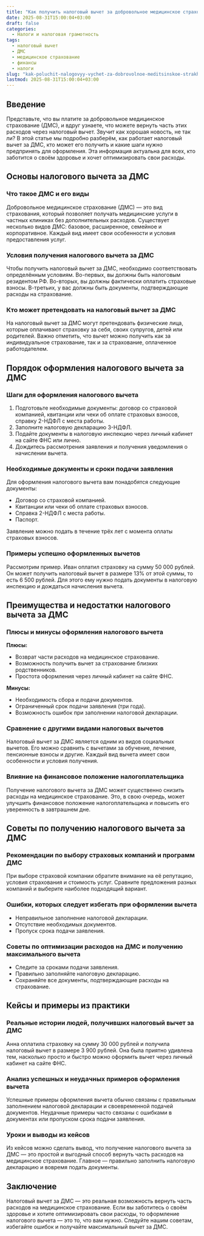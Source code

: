```yaml
---
title: "Как получить налоговый вычет за добровольное медицинское страхование"
date: 2025-08-31T15:00:04+03:00
draft: false
categories:
  - Налоги и налоговая грамотность
tags:
  - налоговый вычет
  - ДМС
  - медицинское страхование
  - финансы
  - налоги
slug: "kak-poluchit-nalogovyy-vychet-za-dobrovolnoe-meditsinskoe-strakhovanie"
lastmod: 2025-08-31T15:00:04+03:00
---
```


## Введение

Представьте, что вы платите за добровольное медицинское страхование (ДМС), и вдруг узнаете, что можете вернуть часть этих расходов через налоговый вычет. Звучит как хорошая новость, не так ли? В этой статье мы подробно разберём, как работает налоговый вычет за ДМС, кто может его получить и какие шаги нужно предпринять для оформления. Эта информация актуальна для всех, кто заботится о своём здоровье и хочет оптимизировать свои расходы.

## Основы налогового вычета за ДМС

### Что такое ДМС и его виды

Добровольное медицинское страхование (ДМС) — это вид страхования, который позволяет получать медицинские услуги в частных клиниках без дополнительных расходов. Существует несколько видов ДМС: базовое, расширенное, семейное и корпоративное. Каждый вид имеет свои особенности и условия предоставления услуг.

### Условия получения налогового вычета за ДМС

Чтобы получить налоговый вычет за ДМС, необходимо соответствовать определённым условиям. Во-первых, вы должны быть налоговым резидентом РФ. Во-вторых, вы должны фактически оплатить страховые взносы. В-третьих, у вас должны быть документы, подтверждающие расходы на страхование.

### Кто может претендовать на налоговый вычет за ДМС

На налоговый вычет за ДМС могут претендовать физические лица, которые оплачивают страховку за себя, своих супругов, детей или родителей. Важно отметить, что вычет можно получить как за индивидуальное страхование, так и за страхование, оплаченное работодателем.

## Порядок оформления налогового вычета за ДМС

### Шаги для оформления налогового вычета

1. Подготовьте необходимые документы: договор со страховой компанией, квитанции или чеки об оплате страховых взносов, справку 2-НДФЛ с места работы.
2. Заполните налоговую декларацию 3-НДФЛ.
3. Подайте документы в налоговую инспекцию через личный кабинет на сайте ФНС или лично.
4. Дождитесь рассмотрения заявления и получения уведомления о начислении вычета.

### Необходимые документы и сроки подачи заявления

Для оформления налогового вычета вам понадобятся следующие документы:
- Договор со страховой компанией.
- Квитанции или чеки об оплате страховых взносов.
- Справка 2-НДФЛ с места работы.
- Паспорт.

Заявление можно подать в течение трёх лет с момента оплаты страховых взносов.

### Примеры успешно оформленных вычетов

Рассмотрим пример. Иван оплатил страховку на сумму 50 000 рублей. Он может получить налоговый вычет в размере 13% от этой суммы, то есть 6 500 рублей. Для этого ему нужно подать документы в налоговую инспекцию и дождаться начисления вычета.

## Преимущества и недостатки налогового вычета за ДМС

### Плюсы и минусы оформления налогового вычета

**Плюсы:**
- Возврат части расходов на медицинское страхование.
- Возможность получить вычет за страхование близких родственников.
- Простота оформления через личный кабинет на сайте ФНС.

**Минусы:**
- Необходимость сбора и подачи документов.
- Ограниченный срок подачи заявления (три года).
- Возможность ошибок при заполнении налоговой декларации.

### Сравнение с другими видами налоговых вычетов

Налоговый вычет за ДМС является одним из видов социальных вычетов. Его можно сравнить с вычетами за обучение, лечение, пенсионные взносы и другие. Каждый вид вычета имеет свои особенности и условия получения.

### Влияние на финансовое положение налогоплательщика

Получение налогового вычета за ДМС может существенно снизить расходы на медицинское страхование. Это, в свою очередь, может улучшить финансовое положение налогоплательщика и повысить его уверенность в завтрашнем дне.

## Советы по получению налогового вычета за ДМС

### Рекомендации по выбору страховых компаний и программ ДМС

При выборе страховой компании обратите внимание на её репутацию, условия страхования и стоимость услуг. Сравните предложения разных компаний и выберите наиболее подходящий вариант.

### Ошибки, которых следует избегать при оформлении вычета

- Неправильное заполнение налоговой декларации.
- Отсутствие необходимых документов.
- Пропуск срока подачи заявления.

### Советы по оптимизации расходов на ДМС и получению максимального вычета

- Следите за сроками подачи заявления.
- Правильно заполняйте налоговую декларацию.
- Сохраняйте все документы, подтверждающие расходы на страхование.

## Кейсы и примеры из практики

### Реальные истории людей, получивших налоговый вычет за ДМС

Анна оплатила страховку на сумму 30 000 рублей и получила налоговый вычет в размере 3 900 рублей. Она была приятно удивлена тем, насколько просто и быстро можно оформить вычет через личный кабинет на сайте ФНС.

### Анализ успешных и неудачных примеров оформления вычета

Успешные примеры оформления вычета обычно связаны с правильным заполнением налоговой декларации и своевременной подачей документов. Неудачные примеры часто связаны с ошибками в документах или пропуском срока подачи заявления.

### Уроки и выводы из кейсов

Из кейсов можно сделать вывод, что получение налогового вычета за ДМС — это простой и выгодный способ вернуть часть расходов на медицинское страхование. Главное — правильно заполнить налоговую декларацию и вовремя подать документы.

## Заключение

Налоговый вычет за ДМС — это реальная возможность вернуть часть расходов на медицинское страхование. Если вы заботитесь о своём здоровье и хотите оптимизировать свои расходы, то оформление налогового вычета — это то, что вам нужно. Следуйте нашим советам, избегайте ошибок и получайте максимальный вычет за ДМС.
